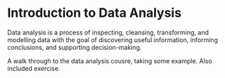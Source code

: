 # Introduction to Data Analysis


Data analysis is a process of inspecting, cleansing, transforming, and modelling data
with the goal of discovering useful information, informing conclusions, and supporting decision-making.

A walk through to the data analysis cousre, taking some example.
Also included exercise.
